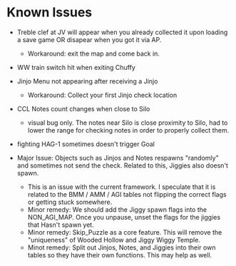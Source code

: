 # Known Issues
- Treble clef at JV will appear when you already collected it upon loading a save game OR disapear when you got it via AP.
    - Workaround: exit the map and come back in.
- WW train switch hit when exiting Chuffy
- Jinjo Menu not appearing after receiving a Jinjo
    - Workaround: Collect your first Jinjo check location
- CCL Notes count changes when close to Silo
    - visual bug only. The notes near Silo is close proximity to Silo, had to lower the range for checking notes in order to properly collect them.

- fighting HAG-1 sometimes doesn't trigger Goal

- Major Issue: Objects such as Jinjos and Notes respawns "randomly" and sometimes not send the check. Related to this, Jiggies also doesn't spawn.
    - This is an issue with the current framework. I speculate that it is related to the BMM / AMM / AGI tables not flipping the correct flags 
      or getting stuck somewhere.
    - Minor remedy: We should add the Jiggy spawn flags into the NON_AGI_MAP. Once you unpause, unset the flags for the jiggies that Hasn't spawn yet.
    - Minor remedy: Skip_Puzzle as a core feature. This will remove the "uniqueness" of Wooded Hollow and Jiggy Wiggy Temple.
    - Minot remedy: Split out Jinjos, Notes, and Jiggies into their own tables so they have their own functions. This may help as well.
